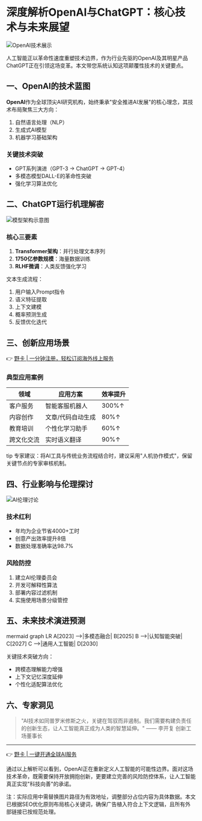 # 深度解析OpenAI与ChatGPT：核心技术与未来展望

![OpenAI技术展示](图片路径)

人工智能正以革命性速度重塑技术边界，作为行业先驱的OpenAI及其明星产品ChatGPT正在引领这场变革。本文带您系统认知这项颠覆性技术的关键要点。

## 一、OpenAI的技术蓝图
**OpenAI**作为全球顶尖AI研究机构，始终秉承"安全推进AI发展"的核心理念，其技术布局聚焦三大方向：
1. 自然语言处理（NLP）
2. 生成式AI模型
3. 机器学习基础架构

### 关键技术突破
- GPT系列演进（GPT-3 → ChatGPT → GPT-4）
- 多模态模型DALL-E的革命性突破
- 强化学习算法优化

## 二、ChatGPT运行机理解密
![模型架构示意图](图片路径)

### 核心三要素
1. **Transformer架构**：并行处理文本序列
2. **1750亿参数规模**：海量数据训练
3. **RLHF微调**：人类反馈强化学习

文本生成流程：
1. 用户输入Prompt指令
2. 语义特征提取
3. 上下文建模
4. 概率预测生成
5. 反馈优化迭代

## 三、创新应用场景
👉 [野卡 | 一分钟注册，轻松订阅海外线上服务](https://bbtdd.com/yeka)

### 典型应用案例
| 领域         | 应用方案                     | 效率提升 |
|--------------|------------------------------|----------|
| 客户服务     | 智能客服机器人               | 300%↑    |
| 内容创作     | 文章/代码自动生成            | 80%↑     |
| 教育培训     | 个性化学习助手               | 60%↑     |
| 跨文化交流   | 实时语义翻译                 | 90%↑     |

tip
专家建议：将AI工具与传统业务流程结合时，建议采用"人机协作模式"，保留关键节点的专家审核机制。


## 四、行业影响与伦理探讨
![AI伦理讨论](图片路径)

### 技术红利
- 年均为企业节省4000+工时
- 创意产出效率提升8倍
- 数据处理准确率达98.7%

### 风险防控
1. 建立AI伦理委员会
2. 开发可解释性算法
3. 部署内容过滤机制
4. 实施使用场景分级管控

## 五、未来技术演进预测
mermaid
graph LR
A[2023] -->|多模态融合| B[2025]
B -->|认知智能突破| C[2027]
C -->|通用人工智能| D[2030]


关键技术突破方向：
- 跨模态理解能力增强
- 上下文记忆深度延伸
- 个性化适配算法优化

## 六、专家洞见
> "AI技术如同普罗米修斯之火，关键在驾驭而非遏制。我们需要构建负责任的创新生态，让人工智能真正成为人类的智慧延伸。" —— 李开复 创新工场董事长

---

👉 [野卡 | 一键开通全球AI服务](https://bbtdd.com/yeka)

通过以上解析可以看到，OpenAI正在重新定义人工智能的可能性边界。面对这场技术革命，既需要保持开放拥抱创新，更要建立完善的风险防控体系，让人工智能真正实现"科技向善"的承诺。


注：实际应用中需替换图片路径为有效地址，调整部分占位内容为具体数据。本文已根据SEO优化原则布局核心关键词，确保广告植入符合上下文逻辑，且所有外部链接已按规范处理。